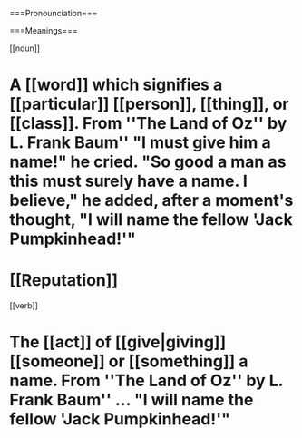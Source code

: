 ===Pronounciation===

===Meanings===

[[noun]]
# A [[word]] which signifies a [[particular]] [[person]], [[thing]], or [[class]]. From ''The Land of Oz'' by L. Frank Baum'' "I must give him a name!" he cried. "So good a man as this must surely have a name. I believe," he added, after a moment's thought, "I will name the fellow 'Jack Pumpkinhead!'"
# [[Reputation]]

[[verb]]
# The [[act]] of [[give|giving]] [[someone]] or [[something]] a name. From ''The Land of Oz'' by L. Frank Baum'' ... "I will name the fellow 'Jack Pumpkinhead!'"